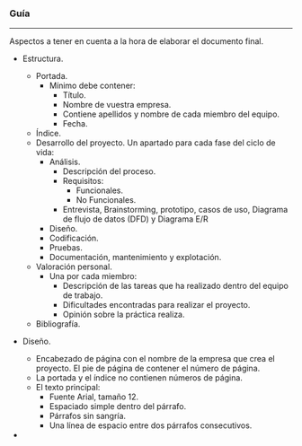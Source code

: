 ### Guía
---

Aspectos a tener en cuenta a la hora de elaborar el documento final.

- Estructura.
  - Portada.
    - Mínimo debe contener:
      - Título.
      - Nombre de vuestra empresa.
      - Contiene apellidos y nombre de cada miembro del equipo.
      - Fecha.
  - Índice.
  - Desarrollo del proyecto. Un apartado para cada fase del ciclo de vida:
    - Análisis.
      - Descripción del proceso.
      - Requisitos:
        - Funcionales.
        - No Funcionales.
      - Entrevista, Brainstorming, prototipo, casos de uso, Diagrama de flujo de datos (DFD) y Diagrama E/R
    - Diseño.
    - Codificación.
    - Pruebas.
    - Documentación, mantenimiento y explotación.
  - Valoración personal.
    - Una por cada miembro:
      - Descripción de las tareas que ha realizado dentro del equipo de trabajo.
      - Dificultades encontradas para realizar el proyecto.
      - Opinión sobre la práctica realiza.
  - Bibliografía.

- Diseño.
  - Encabezado de página con el nombre de la empresa que crea el proyecto. El pie de página de contener el número de página.
  - La portada y el índice no contienen números de página.
  - El texto principal:
    - Fuente Arial, tamaño 12.
    - Espaciado simple dentro del párrafo.
    - Párrafos sin sangría.
    - Una línea de espacio entre dos párrafos consecutivos.


-
